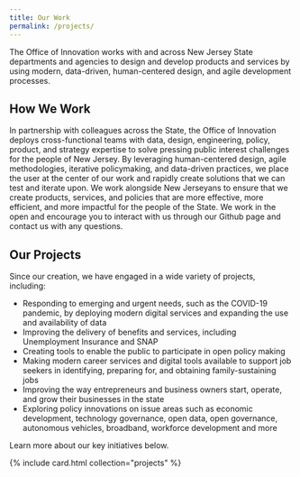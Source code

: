 ```yaml
---
title: Our Work
permalink: /projects/
---
```


<p class="usa-intro">The Office of Innovation works with and across New Jersey State departments and agencies to design and develop products and services by using modern, data-driven, human-centered design, and agile development processes.
</p>

## How We Work

In partnership with colleagues across the State, the Office of Innovation deploys cross-functional teams with data, design, engineering, policy, product, and strategy expertise to solve pressing public interest challenges for the people of New Jersey. By leveraging human-centered design, agile methodologies, iterative policymaking, and data-driven practices, we place the user at the center of our work and rapidly create solutions that we can test and iterate upon. We work alongside New Jerseyans to ensure that we create products, services, and policies that are more effective, more efficient, and more impactful for the people of the State. We work in the open and encourage you to interact with us through our Github page and contact us with any questions.

## Our Projects

Since our creation, we have engaged in a wide variety of projects, including:

- Responding to emerging and urgent needs, such as the COVID-19 pandemic, by deploying modern digital services and expanding the use and availability of data
- Improving the delivery of benefits and services, including Unemployment Insurance and SNAP
- Creating tools to enable the public to participate in open policy making
- Making modern career services and digital tools available to support job seekers in identifying, preparing for, and obtaining family-sustaining jobs
- Improving the way entrepreneurs and business owners start, operate, and grow their businesses in the state
- Exploring policy innovations on issue areas such as economic development, technology governance, open data, open governance, autonomous vehicles, broadband, workforce development and more

Learn more about our key initiatives below.

{% include card.html collection="projects" %}
